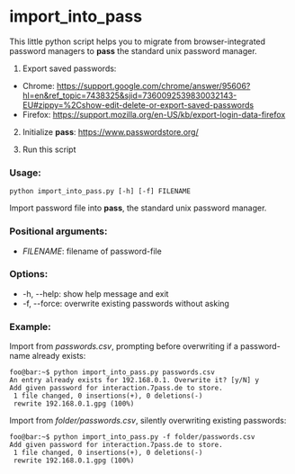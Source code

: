 # import_into_pass
This little python script helps you to migrate from browser-integrated password managers to **pass** the standard unix password manager.

1. Export saved passwords:
- Chrome: https://support.google.com/chrome/answer/95606?hl=en&ref_topic=7438325&sjid=7360092539830032143-EU#zippy=%2Cshow-edit-delete-or-export-saved-passwords
- Firefox: https://support.mozilla.org/en-US/kb/export-login-data-firefox

2. Initialize **pass**:
https://www.passwordstore.org/

3. Run this script
   
### Usage:
```shell
python import_into_pass.py [-h] [-f] FILENAME
```

Import password file into **pass**, the standard unix password manager.

### Positional arguments:
- *FILENAME*: filename of password-file


### Options:
-   -h, --help:   show help message and exit
-   -f, --force:  overwrite existing passwords without asking

### Example:
Import from *passwords.csv*, prompting before overwriting if a password-name already exists:
```console
foo@bar:~$ python import_into_pass.py passwords.csv
An entry already exists for 192.168.0.1. Overwrite it? [y/N] y
Add given password for interaction.7pass.de to store.
 1 file changed, 0 insertions(+), 0 deletions(-)
 rewrite 192.168.0.1.gpg (100%)
```
Import from *folder/passwords.csv*, silently overwriting existing passwords:
```console
foo@bar:~$ python import_into_pass.py -f folder/passwords.csv
Add given password for interaction.7pass.de to store.
 1 file changed, 0 insertions(+), 0 deletions(-)
 rewrite 192.168.0.1.gpg (100%)
```
